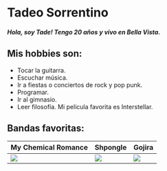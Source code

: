 # Tadeo Sorrentino
##### Hola, soy Tade! Tengo 20 años y vivo en Bella Vista.

## Mis hobbies son:
  - Tocar la guitarra.
  - Escuchar música.
  - Ir a fiestas o conciertos de rock y pop punk.
  - Programar.
  - Ir al gimnasio.
  - Leer filosofía.
  Mi pelicula favorita es Interstellar.

## Bandas favoritas:
|My Chemical Romance|Shpongle|Gojira|
|----|----|----|
|![](mcr.png)|![](shpongle.png)|![](gojira.png)
